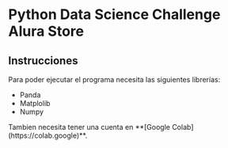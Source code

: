 <h1>Python Data Science Challenge Alura Store</h1>

<h2>Instrucciones</h2>

<p>Para poder ejecutar el programa necesita las siguientes librerías:</P>

- Panda
- Matplolib
- Numpy

<p>Tambien necesita tener una cuenta en **[Google Colab](https://colab.google)**. </p>